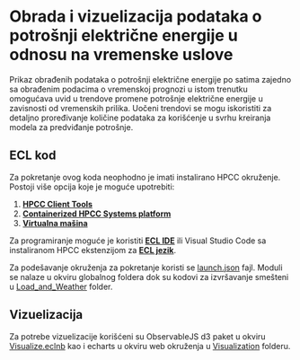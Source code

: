 # Obrada i vizuelizacija podataka o potrošnji električne energije u odnosu na vremenske uslove 
Prikaz obrađenih podataka o potrošnji električne energije po satima zajedno sa obrađenim podacima o vremenskoj prognozi u istom trenutku omogućava uvid u trendove promene potrošnje električne energije u zavisnosti od vremenskih prilika. Uočeni trendovi se mogu iskoristiti za detaljno proređivanje količine podataka za korišćenje u svrhu kreiranja modela za predviđanje potrošnje.

## ECL kod

Za pokretanje ovog koda neophodno je imati instalirano HPCC okruženje. Postoji više opcija koje je moguće upotrebiti:
1. [**HPCC Client Tools**](https://cdn.hpccsystems.com/install/docs/3_8_0_4rc_CE/HPCCClientTools.pdf)
2. [**Containerized HPCC Systems platform**](https://hpccsystems.com/running-hpcc-locally-with-helm/)
3. [**Virtualna mašina**](https://cdn.hpccsystems.com/install/docs/3_2_2_1/RunningHPCCinaVirtualMachine.pdf)

Za programiranje moguće je koristiti [**ECL IDE**](https://cdn.hpccsystems.com/releases/CE-Candidate-6.4.20/docs/TheECLIDEandHPCCClientTools-6.4.20-1.pdf) ili Visual Studio Code sa instaliranom HPCC ekstenzijom za [**ECL jezik**](https://marketplace.visualstudio.com/items?itemName=hpcc-systems.ecl).

Za podešavanje okruženja za pokretanje koristi se [launch.json](.vscode/launch.json) fajl.
Moduli se nalaze u okviru globalnog foldera dok su kodovi za izvršavanje smešteni u [Load_and_Weather](Load_and_Weather/README.md) folder.

## Vizuelizacija

Za potrebe vizuelizacije korišćeni su ObservableJS d3 paket u okviru [Visualize.eclnb](Load_and_Weather/Visualize.eclnb) kao i echarts u okviru web okruženja u [Visualization](Visualization/README.md) folderu.
